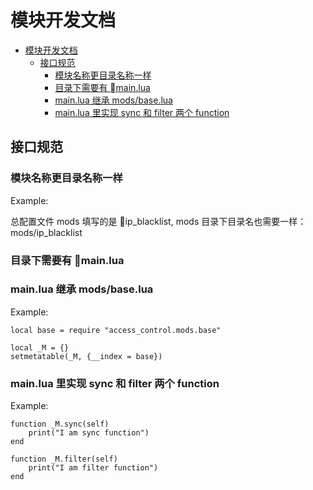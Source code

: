 # 模块开发文档

- [模块开发文档](#%E6%A8%A1%E5%9D%97%E5%BC%80%E5%8F%91%E6%96%87%E6%A1%A3)
    - [接口规范](#%E6%8E%A5%E5%8F%A3%E8%A7%84%E8%8C%83)
        - [模块名称更目录名称一样](#%E6%A8%A1%E5%9D%97%E5%90%8D%E7%A7%B0%E6%9B%B4%E7%9B%AE%E5%BD%95%E5%90%8D%E7%A7%B0%E4%B8%80%E6%A0%B7)
        - [目录下需要有 main.lua](#%E7%9B%AE%E5%BD%95%E4%B8%8B%E9%9C%80%E8%A6%81%E6%9C%89-%08mainlua)
        - [main.lua 继承 mods/base.lua](#mainlua-%E7%BB%A7%E6%89%BF-modsbaselua)
        - [main.lua 里实现 sync 和 filter 两个 function](#mainlua-%E9%87%8C%E5%AE%9E%E7%8E%B0-sync-%E5%92%8C-filter-%E4%B8%A4%E4%B8%AA-function)

## 接口规范

### 模块名称更目录名称一样

Example:

总配置文件 mods 填写的是 ip_blacklist, mods 目录下目录名也需要一样：mods/ip_blacklist

### 目录下需要有 main.lua

### main.lua 继承 mods/base.lua

Example:

```
local base = require "access_control.mods.base"

local _M = {}
setmetatable(_M, {__index = base})
```

### main.lua 里实现 sync 和 filter 两个 function

Example:

```
function _M.sync(self)
    print("I am sync function")
end

function _M.filter(self)
    print("I am filter function")
end
```
